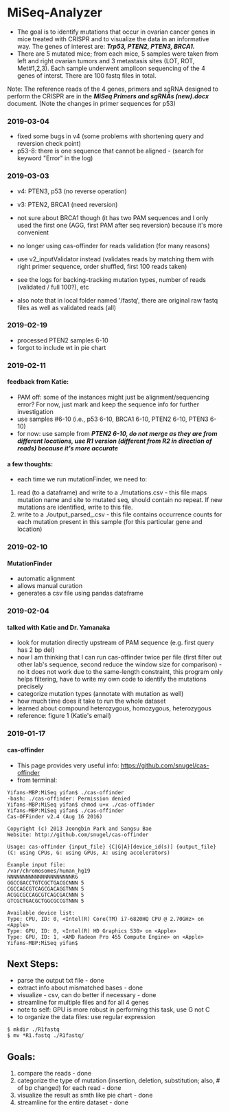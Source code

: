 # MiSeq-Analyzer

* The goal is to identify mutations that occur in ovarian cancer genes in mice treated with CRISPR and to visualize the data in an informative way. The genes of interest are: ***Trp53, PTEN2, PTEN3, BRCA1.***
* There are 5 mutated mice; from each mice, 5 samples were taken from left and right ovarian tumors and 3 metastasis sites (LOT, ROT, Met#1,2,3). Each sample underwent amplicon sequencing of the 4 genes of interst. There are 100 fastq files in total. 

Note: The reference reads of the 4 genes, primers and sgRNA designed to perform the CRISPR are in the ***MiSeq Primers and sgRNAs (new).docx*** document. (Note the changes in primer sequences for p53) 


### 2019-03-04
+ fixed some bugs in v4 (some problems with shortening query and reversion check point)
+ p53-8: there is one sequence that cannot be aligned - (search for keyword "Error" in the log)

### 2019-03-03

+ v4: PTEN3, p53 (no reverse operation)
+ v3: PTEN2, BRCA1 (need reversion)

+ not sure about BRCA1 though (it has two PAM sequences and I only used the first one (AGG, first PAM after seq reversion) because it's more convenient

+ no longer using cas-offinder for reads validation (for many reasons)
+ use v2_inputValidator instead (validates reads by matching them with right primer sequence, order shuffled, first 100 reads taken)
+ see the logs for backing-tracking mutation types, number of reads (validated / full 100?), etc
+ also note that in local folder named '<mygenename>/fastq', there are original raw fastq files as well as validated reads (all)


### 2019-02-19
+ processed PTEN2 samples 6-10
+ forgot to include wt in pie chart

### 2019-02-11
#### feedback from Katie:
+ PAM off: some of the instances might just be alignment/sequencing error? For now, just mark and keep the sequence info for further investigation
+ use samples #6-10 (i.e., p53 6-10, BRCA1 6-10, PTEN2 6-10, PTEN3 6-10)
+ for now: use sample from ***PTEN2 6-10, do not merge as they are from different locations, use R1 version (different from R2 in direction of reads) because it's more accurate***

#### a few thoughts:
+ each time we run mutationFinder, we need to:
1. read (to a dataframe) and write to a ./mutations.csv - this file maps mutation name and site to mutated seq, should contain no repeat. If new mutations are identified, write to this file.
1. write to a ./output_parsed_<samplename>.csv - this file contains occurrence counts for each mutation present in this sample (for this particular gene and location)

### 2019-02-10
#### MutationFinder
+ automatic alignment
+ allows manual curation
+ generates a csv file using pandas dataframe


### 2019-02-04
#### talked with Katie and Dr. Yamanaka
+ look for mutation directly upstream of PAM sequence (e.g. first query has 2 bp del)
+ now I am thinking that I can run cas-offinder twice per file (first filter out other lab's sequence, second reduce the window size for comparison) - no it does not work due to the same-length constraint, this program only helps filtering, have to write my own code to identify the mutations precisely
+ categorize mutation types (annotate with mutation as well)
+ how much time does it take to run the whole dataset
+ learned about compound heterozygous, homozygous, heterozygous 
+ reference: figure 1 (Katie's email)

### 2019-01-17
#### cas-offinder
+ This page provides very useful info: https://github.com/snugel/cas-offinder
+ from terminal:
```
Yifans-MBP:MiSeq yifan$ ./cas-offinder
-bash: ./cas-offinder: Permission denied
Yifans-MBP:MiSeq yifan$ chmod u+x ./cas-offinder
Yifans-MBP:MiSeq yifan$ ./cas-offinder
Cas-OFFinder v2.4 (Aug 16 2016)

Copyright (c) 2013 Jeongbin Park and Sangsu Bae
Website: http://github.com/snugel/cas-offinder

Usage: cas-offinder {input_file} {C|G|A}[device_id(s)] {output_file}
(C: using CPUs, G: using GPUs, A: using accelerators)

Example input file:
/var/chromosomes/human_hg19
NNNNNNNNNNNNNNNNNNNNNRG
GGCCGACCTGTCGCTGACGCNNN 5
CGCCAGCGTCAGCGACAGGTNNN 5
ACGGCGCCAGCGTCAGCGACNNN 5
GTCGCTGACGCTGGCGCCGTNNN 5

Available device list:
Type: CPU, ID: 0, <Intel(R) Core(TM) i7-6820HQ CPU @ 2.70GHz> on <Apple>
Type: GPU, ID: 0, <Intel(R) HD Graphics 530> on <Apple>
Type: GPU, ID: 1, <AMD Radeon Pro 455 Compute Engine> on <Apple>
Yifans-MBP:MiSeq yifan$ 
```
## Next Steps:
+ parse the output txt file - done
+ extract info about mismatched bases - done
+ visualize - csv, can do better if necessary - done
+ streamline for multiple files and for all 4 genes
+ note to self: GPU is more robust in performing this task, use G not C
+ to organize the data files: use regular expression
```
$ mkdir ./R1fastq
$ mv *R1.fastq ./R1fastq/
```
## Goals:
1. compare the reads - done
1. categorize the type of mutation (insertion, deletion, substitution; also, # of bp changed) for each read - done
1. visualize the result as smth like pie chart - done
1. streamline for the entire dataset - done
